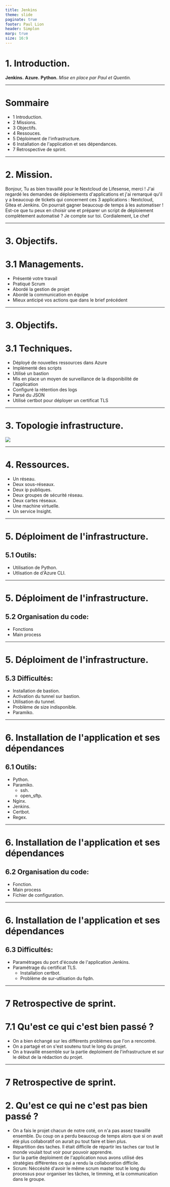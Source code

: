 ```yaml
---
title: Jenkins
theme: slide
paginate: true
footer: Paul Lion
header: Simplon
marp: true
size: 16:9
---
```


# 1. Introduction.
**Jenkins.**
**Azure.**
**Python.**
*Mise en place par Paul et Quentin.*

---
# Sommaire
* 1 Introduction.
* 2 Missions.
* 3 Objectifs.
* 4 Ressouces.
* 5 Déploiment de l'infrastructure.
* 6 Installation de l'application et ses dépendances.
* 7 Retrospective de sprint.


---
<!-- _backgroundColor: #282a36 -->
<!-- _color: #f8f8f2 -->
# 2. Mission.
Bonjour,
Tu as bien travaillé pour le Nextcloud de Lifesense, merci !
J'ai regardé les demandes de déploiements d'applications et j'ai remarqué qu'il y a beaucoup de tickets qui
concernent ces 3 applications : Nextcloud, Gitea et Jenkins.
On pourrait gagner beaucoup de temps à les automatiser !
Est-ce que tu peux en choisir une et préparer un script de déploiement complètement automatisé ?
Je compte sur toi.
Cordialement,
Le chef

---
<!-- _backgroundColor: #282a36 -->
<!-- _color: #f8f8f2 -->
# 3. Objectifs.
# 3.1 Managements.
* Présenté votre travail
* Pratiqué Scrum
* Abordé la gestion de projet
* Abordé la communication en équipe
* Mieux anticipé vos actions que dans le brief précédent

---
# 3. Objectifs.
# 3.1 Techniques.
* Déployé de nouvelles ressources dans Azure
* Implémenté des scripts
* Utilisé un bastion
* Mis en place un moyen de surveillance de la disponibilité de l'application
* Configuré la rétention des logs
* Parsé du JSON
* Utilisé certbot pour déployer un certificat TLS

---
<!-- _backgroundColor: #282a36 -->
<!-- _color: #f8f8f2 -->
# 3. Topologie infrastructure.
![](./IMG/infra.png)

---
<!-- _backgroundColor: #282a36 -->
<!-- _color: #f8f8f2 -->
# 4. Ressources.
* Un réseau.
* Deux sous-réseaux.
* Deux ip publiques.
* Deux groupes de sécurité réseau.
* Deux cartes réseaux.
* Une machine virtuelle.
* Un service Insight.

---
<!-- _backgroundColor: #282a36 -->
<!-- _color: #f8f8f2 -->
# 5. Déploiment de l'infrastructure.
## 5.1 Outils:
* Utilisation de Python.
* Utlisation de d'Azure CLI.

---
<!-- _backgroundColor: #282a36 -->
<!-- _color: #f8f8f2 -->
# 5. Déploiment de l'infrastructure.
## 5.2 Organisation du code:
* Fonctions
* Main process

---
<!-- _backgroundColor: #282a36 -->
<!-- _color: #f8f8f2 -->
# 5. Déploiment de l'infrastructure.
## 5.3 Difficultés:
* Installation de bastion.
* Activation du tunnel sur bastion.
* Utilisation du tunnel.
* Problème de size indisponible.
* Paramiko.

---
<!-- _backgroundColor: #282a36 -->
<!-- _color: #f8f8f2 -->
# 6. Installation de l'application et ses dépendances
## 6.1 Outils:
* Python.
* Paramiko.
    * ssh.
    * open_sftp.
* Nginx.
* Jenkins.
* Certbot.
* Regex.

---
<!-- _backgroundColor: #282a36 -->
<!-- _color: #f8f8f2 -->
# 6. Installation de l'application et ses dépendances
## 6.2 Organisation du code:
* Fonction.
* Main process
* Fichier de configuration.

---
<!-- _backgroundColor: #282a36 -->
<!-- _color: #f8f8f2 -->
# 6. Installation de l'application et ses dépendances
## 6.3 Difficultés:

* Paramétrages du port d'écoute de l'application Jenkins.
* Paramétrage du certificat TLS.
    * Installation certbot.
    * Problème de sur-utlisation du fqdn.

---
# 7 Retrospective de sprint.
# 7.1 Qu'est ce qui c'est bien passé ?
* On a bien échangé sur les différents problémes que l'on a rencontré.
* On a partagé et on s'est soutenu tout le long du projet.
* On a travaillé ensemble sur la partie deploiment de l'infrastructure et sur le début de la rédaction du projet.

---
# 7 Retrospective de sprint.
# 2. Qu'est ce qui ne c'est pas bien passé ?
* On a fais le projet chacun de notre coté, on n'a pas assez travaillé ensemble. Du coup on a perdu beaucoup de temps alors que si on avait étè plus collaboratif on aurait pu tout faire et bien plus.
* Répartition des taches. Il était difficile de répartir les taches car tout le monde voulait tout voir pour pouvoir apprendre.
* Sur la partie deploiment de l'application nous avons utilisé des stratégies différentes ce qui a rendu la collaboration difficile.
* Scrum: Néccésité d'avoir le même scrum master tout le long du processus pour organiser les tâches, le timming, et la communication dans le groupe.
